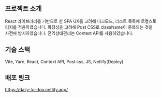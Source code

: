 ## 프로젝트 소개
React 라이브러리를 기반으로 한 SPA
UX를 고려해 다크모드, 리스트 목록에 로컬스토리지를 적용하였습니다.
확장성을 고려해 Post CSS로 className이 중복되는 것을 사전에 방지하였습니다.
전역상태관리는 Context API를 사용하였습니다.

## 기술 스택
Vite, Yarn, React, Context API, Post css, JS, Netlify(Deploy)

## 배포 링크
https://daily-to-doo.netlify.app/
